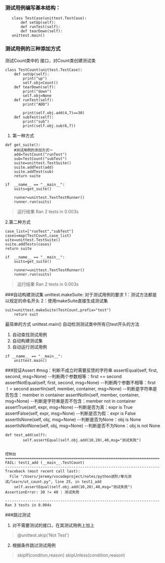 ### 测试用例编写基本结构：
 ```   
    class TestCase(unittest.TestCase):
        def setUp(self):
        def runTest(self):
        def tearDown(self):
    unittest.main()
 ```   



### 测试用例的三种添加方式
测试Count类中的 接口，对Count类创建测试类
```
class TestCount(unittest.TestCase):
    def setUp(self):
        print("up")
        self.obj=Count()
    def tearDown(self):
        print("down")
        self.obj=None
    def runTest(self):
        print("ADD")

        print(self.obj.add(4,7)==30)
    def subTest(self):
        print("sub")
        print(self.obj.sub(6,7))  
```



1. 第一种方式 
```
def get_suite():
    #测试用例的添加方式一
    add=TestCount("runTest")    
    sub=TestCount("subTest")
    suite=unittest.TestSuite()
    suite.addTest(add)
    suite.addTest(sub)
    return suite

if  __name__ == "__main__":
    suits=get_suite()
   
    runner=unittest.TextTestRunner()
    runner.run(suits)
```
>运行结果
Ran 2 tests in 0.003s

2.第二种方式
```
case_list=["runTest","subTest"]
cases=map(TestCount,case_list)
uite=unittest.TestSuite()
suite.addTests(cases)
return suite

if  __name__ == "__main__":
    suits=get_suite()
   
    runner=unittest.TextTestRunner()
    runner.run(suits)
```
>运行结果
Ran 2 tests in 0.003s



###自动构建测试集
unittest.makeSuite:
对于测试用例的要求
1：测试方法都是以规定的命名开头
2：使用makeSuite直接生成测试集
```
suit=unittest.makeSuite(TestCount,prefix="test")
    return suit

```
最简单的方式
unittest.main()
自动检测测试类中所有已test开头的方法
1. 自动查找测试用例
2. 自动构建测试集
3. 自动运行测试用例
```
if __name__ == "__main__":
    unittest.main()

```

###验证Assert
 #msg：判断不成立时需要反馈的字符串
assertEqual(self, first, second, msg=None)
--判断两个参数相等：first == second
assertNotEqual(self, first, second, msg=None)
--判断两个参数不相等：first ！= second
assertIn(self, member, container, msg=None)
--判断是字符串是否包含：member in container
assertNotIn(self, member, container, msg=None)
--判断是字符串是否不包含：member not in container
assertTrue(self, expr, msg=None)
--判断是否为真：expr is True
assertFalse(self, expr, msg=None)
--判断是否为假：expr is False
assertIsNone(self, obj, msg=None)
--判断是否为None：obj is None
assertIsNotNone(self, obj, msg=None)
--判断是否不为None：obj is not None

```
def test_add(self):
        self.assertEqual(self.obj.add(10,20),40,msg="测试失败")


控制台
======================================================================
FAIL: test1_add (__main__.TestCount)
----------------------------------------------------------------------
Traceback (most recent call last):
  File "/Users/jeremy/vscodeproject/notes/python进阶/单元测试/learn/ut_count.py", line 25, in test1_add
    self.assertEqual(self.obj.add(10,20),40,msg="测试失败")
AssertionError: 30 != 40 : 测试失败

----------------------------------------------------------------------
Ran 3 tests in 0.004s
```

###跳过测试
1. 对不需要测试的接口，在其测试用例上加上
>@unittest.skip('Not Test')
2. 根据条件跳过测试用例
>skiplf(conditon,reason)
>skipUnless(condition,reason)

